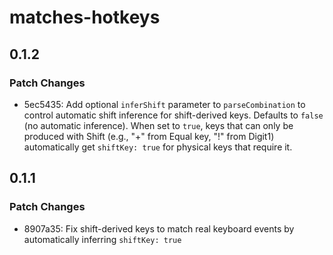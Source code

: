# matches-hotkeys

## 0.1.2

### Patch Changes

- 5ec5435: Add optional `inferShift` parameter to `parseCombination` to control automatic shift inference for shift-derived keys. Defaults to `false` (no automatic inference). When set to `true`, keys that can only be produced with Shift (e.g., "+" from Equal key, "!" from Digit1) automatically get `shiftKey: true` for physical keys that require it.

## 0.1.1

### Patch Changes

- 8907a35: Fix shift-derived keys to match real keyboard events by automatically inferring `shiftKey: true`
